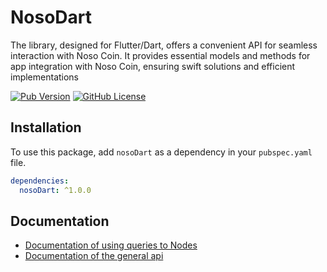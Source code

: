 # NosoDart

The library, designed for Flutter/Dart, offers a convenient API for seamless interaction with Noso Coin. It provides essential models and methods for app integration with Noso Coin, ensuring swift solutions and efficient implementations

[![Pub Version](https://img.shields.io/pub/v/NosoDart)](https://pub.dev/packages/NosoDart)
[![GitHub License](https://img.shields.io/github/license/Noso-Project/NosoDart)](https://opensource.org/licenses/MIT)


## Installation

To use this package, add `nosoDart` as a dependency in your `pubspec.yaml` file.

```yaml
dependencies:
  nosoDart: ^1.0.0
```

## Documentation
- [Documentation of using queries to Nodes](https://github.com/Noso-Project/NosoDart/blob/main/docs/documentation_request_nodes.md)
- [Documentation of the general api](https://github.com/Noso-Project/NosoDart/blob/main/docs/documentation_general_api.md)
